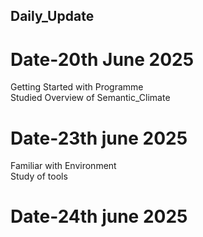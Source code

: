 ## Daily_Update
# Date-20th June 2025
  Getting Started with Programme
  <br>
  Studied Overview of Semantic_Climate
# Date-23th june 2025
  Familiar with Environment
  <br>
  Study of tools
# Date-24th june 2025

  
